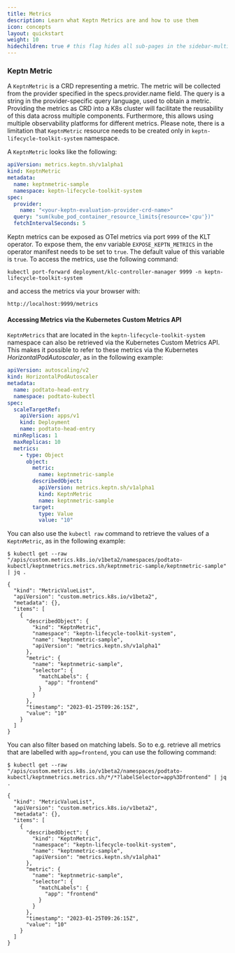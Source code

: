 ```yaml
---
title: Metrics
description: Learn what Keptn Metrics are and how to use them
icon: concepts
layout: quickstart
weight: 10
hidechildren: true # this flag hides all sub-pages in the sidebar-multicard.html
---
```


### Keptn Metric

A `KeptnMetric` is a CRD representing a metric. The metric will be collected from the provider specified in the
specs.provider.name field. The query is a string in the provider-specific query language, used to obtain a metric.
Providing the metrics as CRD into a K8s cluster will facilitate the reusability of this data across multiple components.
Furthermore, this allows using multiple observability platforms for different metrics. Please note, there is a
limitation that `KeptnMetric` resource needs to be created only in `keptn-lifecycle-toolkit-system` namespace.

A `KeptnMetric` looks like the following:

```yaml
apiVersion: metrics.keptn.sh/v1alpha1
kind: KeptnMetric
metadata:
  name: keptnmetric-sample
  namespace: keptn-lifecycle-toolkit-system
spec:
  provider:
    name: "<your-keptn-evaluation-provider-crd-name>"
  query: "sum(kube_pod_container_resource_limits{resource='cpu'})"
  fetchIntervalSeconds: 5
```

Keptn metrics can be exposed as OTel metrics via port `9999` of the KLT operator. To expose them, the env
variable `EXPOSE_KEPTN_METRICS` in the operator manifest needs to be set to `true`. The default value of this variable
is `true`. To access the metrics, use the following command:

```shell
kubectl port-forward deployment/klc-controller-manager 9999 -n keptn-lifecycle-toolkit-system
```

and access the metrics via your browser with:

```http://localhost:9999/metrics```

#### Accessing Metrics via the Kubernetes Custom Metrics API

`KeptnMetrics` that are located in the `keptn-lifecycle-toolkit-system` namespace can also be retrieved via the
Kubernetes Custom Metrics API.
This makes it possible to refer to these metrics via the Kubernetes *HorizontalPodAutoscaler*, as in the following
example:

```yaml
apiVersion: autoscaling/v2
kind: HorizontalPodAutoscaler
metadata:
  name: podtato-head-entry
  namespace: podtato-kubectl
spec:
  scaleTargetRef:
    apiVersion: apps/v1
    kind: Deployment
    name: podtato-head-entry
  minReplicas: 1
  maxReplicas: 10
  metrics:
    - type: Object
      object:
        metric:
          name: keptnmetric-sample
        describedObject:
          apiVersion: metrics.keptn.sh/v1alpha1
          kind: KeptnMetric
          name: keptnmetric-sample
        target:
          type: Value
          value: "10"
```

You can also use the `kubectl raw` command to retrieve the values of a `KeptnMetric`, as in the following example:

```shell
$ kubectl get --raw "/apis/custom.metrics.k8s.io/v1beta2/namespaces/podtato-kubectl/keptnmetrics.metrics.sh/keptnmetric-sample/keptnmetric-sample" | jq .

{
  "kind": "MetricValueList",
  "apiVersion": "custom.metrics.k8s.io/v1beta2",
  "metadata": {},
  "items": [
    {
      "describedObject": {
        "kind": "KeptnMetric",
        "namespace": "keptn-lifecycle-toolkit-system",
        "name": "keptnmetric-sample",
        "apiVersion": "metrics.keptn.sh/v1alpha1"
      },
      "metric": {
        "name": "keptnmetric-sample",
        "selector": {
          "matchLabels": {
            "app": "frontend"
          }
        }
      },
      "timestamp": "2023-01-25T09:26:15Z",
      "value": "10"
    }
  ]
}
```

You can also filter based on matching labels. So to e.g. retrieve all metrics that are labelled with `app=frontend`, you
can use the following command:

```shell
$ kubectl get --raw "/apis/custom.metrics.k8s.io/v1beta2/namespaces/podtato-kubectl/keptnmetrics.metrics.sh/*/*?labelSelector=app%3Dfrontend" | jq .

{
  "kind": "MetricValueList",
  "apiVersion": "custom.metrics.k8s.io/v1beta2",
  "metadata": {},
  "items": [
    {
      "describedObject": {
        "kind": "KeptnMetric",
        "namespace": "keptn-lifecycle-toolkit-system",
        "name": "keptnmetric-sample",
        "apiVersion": "metrics.keptn.sh/v1alpha1"
      },
      "metric": {
        "name": "keptnmetric-sample",
        "selector": {
          "matchLabels": {
            "app": "frontend"
          }
        }
      },
      "timestamp": "2023-01-25T09:26:15Z",
      "value": "10"
    }
  ]
}
```
